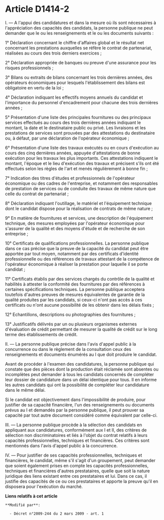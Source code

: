 # Article D1414-2

I. ― A l'appui des candidatures et dans la mesure où ils sont nécessaires à  l'appréciation des capacités des candidats, la
personne publique ne peut  demander que le ou les renseignements et le ou les documents suivants : 

1° Déclaration concernant le chiffre d'affaires global et le  résultat net concernant les prestations auxquelles se réfère le
contrat de  partenariat, réalisées au cours des trois derniers exercices ; 

2° Déclaration appropriée de banques ou preuve d'une assurance pour  les risques professionnels ; 

3° Bilans ou extraits de  bilans concernant les trois dernières années, des opérateurs économiques pour  lesquels
l'établissement des bilans est obligatoire en vertu de la loi ; 

4° Déclaration indiquant les effectifs moyens annuels du candidat  et l'importance du personnel d'encadrement pour chacune
des trois dernières  années ; 

5° Présentation d'une liste des principales  fournitures ou des principaux services effectués au cours des trois dernières
années indiquant le montant, la date et le destinataire public ou privé. Les  livraisons et les prestations de services sont
prouvées par des attestations du  destinataire ou, à défaut, par une déclaration de l'opérateur économique ;  

6° Présentation d'une liste des travaux exécutés ou en  cours d'exécution au cours des cinq dernières années, appuyée
d'attestations de  bonne exécution pour les travaux les plus importants. Ces attestations indiquent  le montant, l'époque et
le lieu d'exécution des travaux et précisent s'ils ont  été effectués selon les règles de l'art et menés régulièrement à
bonne fin ;  

7° Indication des titres d'études et professionnels de  l'opérateur économique ou des cadres de l'entreprise, et notamment
des  responsables de prestation de services ou de conduite des travaux de même nature  que celle du contrat de partenariat ; 

8° Déclaration  indiquant l'outillage, le matériel et l'équipement technique dont le candidat  dispose pour la réalisation de
contrats de même nature ; 

9°  En matière de fournitures et services, une description de l'équipement  technique, des mesures employées par l'opérateur
économique pour s'assurer de la  qualité et des moyens d'étude et de recherche de son entreprise ; 

10° Certificats de qualifications professionnelles. La personne  publique dans ce cas précise que la preuve de la capacité du
candidat peut être  apportée par tout moyen, notamment par des certificats d'identité  professionnelle ou des références de
travaux attestant de la compétence de  l'opérateur économique à réaliser la prestation pour laquelle il se porte  candidat ; 

11° Certificats établis par des services chargés  du contrôle de la qualité et habilités à attester la conformité des
fournitures  par des références à certaines spécifications techniques. La personne publique  acceptera toutefois d'autres
preuves de mesures équivalentes de garantie de la  qualité produites par les candidats, si ceux-ci n'ont pas accès à ces
certificats ou n'ont aucune possibilité de les obtenir dans les délais fixés ;  

12° Echantillons, descriptions ou photographies des  fournitures ; 

13° Justificatifs délivrés par un ou  plusieurs organismes externes d'évaluation de crédit permettant de mesurer la  qualité
de crédit sur le long terme des établissements de crédit. 

II. ― La personne publique précise dans l'avis d'appel public à la  concurrence ou dans le règlement de la consultation ceux
des renseignements et  documents énumérés au I que doit produire le candidat. 

Avant de procéder à l'examen des candidatures, la personne publique qui constate  que des pièces dont la production était
réclamée sont absentes ou incomplètes  peut demander à tous les candidats concernés de compléter leur dossier de  candidature
dans un délai identique pour tous. Il en informe les autres  candidats qui ont la possibilité de compléter leur candidature
dans le même  délai. 

Si le candidat est objectivement dans  l'impossibilité de produire, pour justifier de sa capacité financière, l'un des
renseignements ou documents prévus au I et demandés par la personne publique, il  peut prouver sa capacité par tout autre
document considéré comme équivalent par  celle-ci. 

III. ― La personne publique procède à la  sélection des candidats en appliquant aux candidatures, conformément aux I et  II,
des critères de sélection non discriminatoires et liés à l'objet du contrat  relatifs à leurs capacités professionnelles,
techniques et financières. Ces  critères sont mentionnés dans l'avis d'appel public à la concurrence. 

IV. ― Pour justifier de ses capacités professionnelles, techniques  et financières, le candidat, même s'il s'agit d'un
groupement, peut demander que  soient également prises en compte les capacités professionnelles, techniques et  financières
d'autres prestataires, quelle que soit la nature juridique des liens  existant entre ces prestataires et lui. Dans ce cas, il
justifie des capacités  de ce ou ces prestataires et apporte la preuve qu'il en disposera pour  l'exécution du marché.

**Liens relatifs à cet article**

	**Modifié par**:

	  - Décret n°2009-244 du 2 mars 2009 - art. 1
